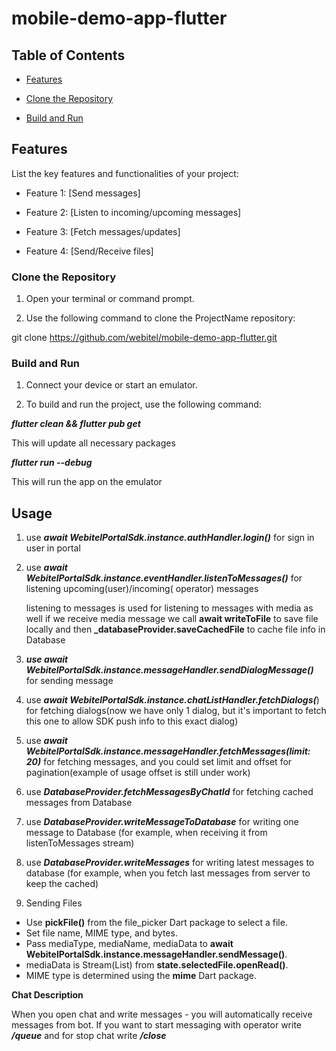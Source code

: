 # mobile-demo-app-flutter

## Table of Contents

- [Features](#features)

- [Clone the Repository](#clone-the-repository)

- [Build and Run](#build-and-run)

## Features

List the key features and functionalities of your project:

- Feature 1: [Send messages]

- Feature 2: [Listen to incoming/upcoming messages]

- Feature 3: [Fetch messages/updates]

- Feature 4: [Send/Receive files]

### Clone the Repository

1. Open your terminal or command prompt.

2. Use the following command to clone the ProjectName repository:

git clone https://github.com/webitel/mobile-demo-app-flutter.git

### Build and Run

1. Connect your device or start an emulator.

2. To build and run the project, use the following command:

**_flutter clean && flutter pub get_**

This will update all necessary packages

**_flutter run --debug_**

This will run the app on the emulator

## Usage

1. use **_await WebitelPortalSdk.instance.authHandler.login()_** for sign in user in portal

2. use **_await WebitelPortalSdk.instance.eventHandler.listenToMessages()_** for listening upcoming(user)/incoming(
   operator)
   messages

   listening to messages is used for listening to messages with media as well if we receive media message we call
   **await writeToFile** to save file locally and then **_databaseProvider.saveCachedFile** to cache file info in
   Database

3. **_use await WebitelPortalSdk.instance.messageHandler.sendDialogMessage()_** for sending message

4. use **_await WebitelPortalSdk.instance.chatListHandler.fetchDialogs(_**) for fetching dialogs(now we have only 1
   dialog, but it's important to fetch this one to allow SDK push info to this exact dialog)

5. use **_await WebitelPortalSdk.instance.messageHandler.fetchMessages(limit: 20)_** for fetching messages, and you
   could
   set limit and offset for pagination(example of usage offset is still under work)

6. use **_DatabaseProvider.fetchMessagesByChatId_** for fetching cached messages from Database

7. use **_DatabaseProvider.writeMessageToDatabase_** for writing one message to Database (for example, when receiving it
   from
   listenToMessages stream)

8. use **_DatabaseProvider.writeMessages_** for writing latest messages to database (for example, when you fetch last
   messages
   from server to keep the cached)

9. Sending Files

- Use **pickFile()** from the file_picker Dart package to select a file.
- Set file name, MIME type, and bytes.
- Pass mediaType, mediaName, mediaData to **await WebitelPortalSdk.instance.messageHandler.sendMessage()**.
- mediaData is Stream(List) from **state.selectedFile.openRead()**.
- MIME type is determined using the **mime** Dart package.

**Chat Description**

When you open chat and write messages - you will automatically receive messages from bot. If you want to start messaging
with operator write _**/queue**_ and for stop chat write _**/close**_